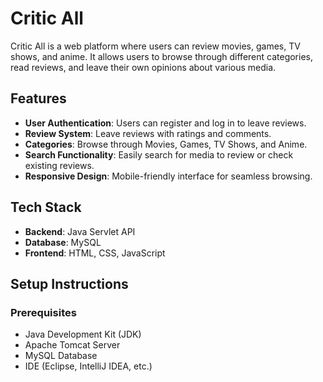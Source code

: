 # Critic All

Critic All is a web platform where users can review movies, games, TV shows, and anime. It allows users to browse through different categories, read reviews, and leave their own opinions about various media.

## Features

- **User Authentication**: Users can register and log in to leave reviews.
- **Review System**: Leave reviews with ratings and comments.
- **Categories**: Browse through Movies, Games, TV Shows, and Anime.
- **Search Functionality**: Easily search for media to review or check existing reviews.
- **Responsive Design**: Mobile-friendly interface for seamless browsing.

## Tech Stack

- **Backend**: Java Servlet API
- **Database**: MySQL
- **Frontend**: HTML, CSS, JavaScript

## Setup Instructions

### Prerequisites

- Java Development Kit (JDK)
- Apache Tomcat Server
- MySQL Database
- IDE (Eclipse, IntelliJ IDEA, etc.)
